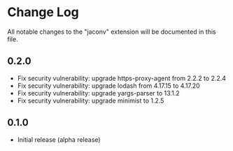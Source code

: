 # Change Log

All notable changes to the "jaconv" extension will be documented in this file.

## 0.2.0
- Fix security vulnerability: upgrade https-proxy-agent from 2.2.2 to 2.2.4
- Fix security vulnerability: upgrade lodash from 4.17.15 to 4.17.20
- Fix security vulnerability: upgrade yargs-parser to 13.1.2
- Fix security vulnerability: upgrade minimist to 1.2.5

## 0.1.0
- Initial release (alpha release)
